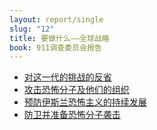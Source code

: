```yaml
---
layout: report/single
slug: "12"
title: 要做什么——全球战略
book: 911调查委员会报告
---
```

  * [对这一代的挑战的反省](/report/12-01.html)
  * [攻击恐怖分子及他们的组织](/report/12-02.html)
  * [预防伊斯兰恐怖主义的持续发展](/report/12-03.html)
  * [防卫并准备恐怖分子袭击](/report/12-04.html)
